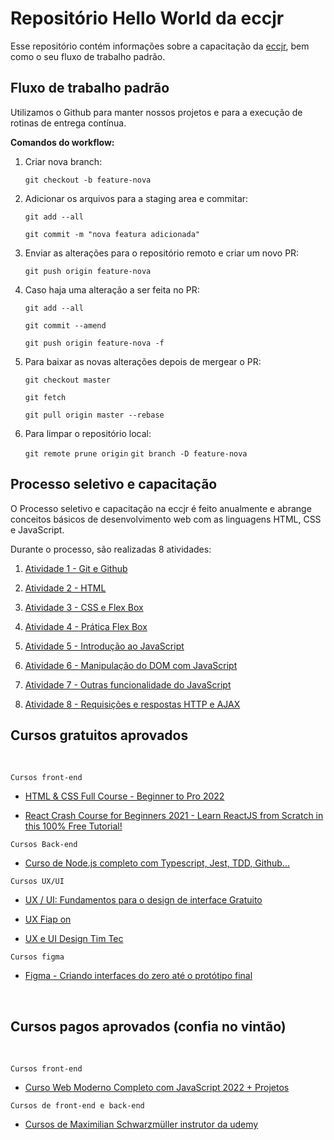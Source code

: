 # Repositório Hello World da eccjr

Esse repositório contém informações sobre a capacitação da [eccjr](https://eccjr.com.br), bem como o seu fluxo de trabalho padrão.

## Fluxo de trabalho padrão

Utilizamos o Github para manter nossos projetos e para a execução de rotinas de entrega contínua.

**Comandos do workflow:**

1. Criar nova branch:

   `git checkout -b feature-nova`

2. Adicionar os arquivos para a staging area e commitar:

   `git add --all`

   `git commit -m "nova featura adicionada"`

3. Enviar as alterações para o repositório remoto e criar um novo PR:

   `git push origin feature-nova`

4. Caso haja uma alteração a ser feita no PR:

   `git add --all`

   `git commit --amend`

   `git push origin feature-nova -f`

5. Para baixar as novas alterações depois de mergear o PR:

   `git checkout master`

   `git fetch`

   `git pull origin master --rebase`

6. Para limpar o repositório local:

   `git remote prune origin`
   `git branch -D feature-nova`

## Processo seletivo e capacitação

O Processo seletivo e capacitação na eccjr é feito anualmente e abrange conceitos básicos de desenvolvimento web com as linguagens HTML, CSS e JavaScript.

Durante o processo, são realizadas 8 atividades:

1. [Atividade 1 - Git e Github](/processo_seletivo_front_end/atividade_1.md)

2. [Atividade 2 - HTML](/processo_seletivo_front_end/atividade_2.md)

3. [Atividade 3 - CSS e Flex Box](/processo_seletivo_front_end/atividade_3.md)

4. [Atividade 4 - Prática Flex Box](/processo_seletivo_front_end/atividade_4.md)

5. [Atividade 5 - Introdução ao JavaScript](/processo_seletivo_front_end/atividade_5.md)

6. [Atividade 6 - Manipulação do DOM com JavaScript](/processo_seletivo_front_end/atividade_6.md)

7. [Atividade 7 - Outras funcionalidade do JavaScript](/processo_seletivo_front_end/atividade_7.md)

8. [Atividade 8 - Requisições e respostas HTTP e AJAX](/processo_seletivo_front_end/atividade_8.md)


## Cursos gratuitos aprovados
<br>

`Cursos front-end`

- [HTML & CSS Full Course - Beginner to Pro 2022](https://www.youtube.com/watch?v=G3e-cpL7ofc&list=WL&index=3&t=62s)

- [React Crash Course for Beginners 2021 - Learn ReactJS from Scratch in this 100% Free Tutorial!](https://www.youtube.com/watch?v=Dorf8i6lCuk)

`Cursos Back-end`

   - [Curso de Node.js completo com Typescript, Jest, TDD, Github...](https://www.youtube.com/watch?v=W2ld5xRS3cY&list=PLz_YTBuxtxt6_Zf1h-qzNsvVt46H8ziKh&index=2&ab_channel=WaldemarNeto-DevLab)

`Cursos UX/UI`

- [UX / UI: Fundamentos para o design de interface Gratuito](https://www.coursera.org/learn/ux-ui-design-de-interface)

- [UX Fiap on](https://on.fiap.com.br/local/programaeucapacito/)

- [UX e UI Design Tim Tec](https://cursos.timtec.com.br/course/ux-e-ui-design/intro)

`Cursos figma`

- [Figma - Criando interfaces do zero até o protótipo final](https://www.cursae.com.br/cursos/figma-criando-interfaces-do-zero-ate-o-prototipo-final)

<br>

## Cursos pagos aprovados (confia no vintão)
<br>

`Cursos front-end`
- [Curso Web Moderno Completo com JavaScript 2022 + Projetos](https://www.udemy.com/course/curso-web/)

`Cursos de front-end e back-end`

- [Cursos de Maximilian Schwarzmüller instrutor da udemy](https://www.udemy.com/user/maximilian-schwarzmuller/)
